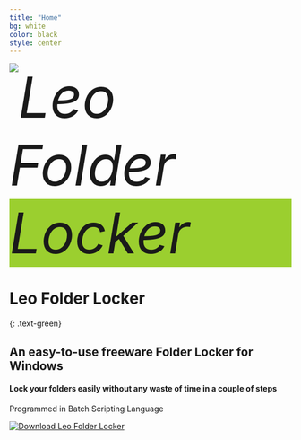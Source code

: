 ```yaml
---
title: "Home"
bg: white
color: black
style: center
---
```

<span class="fa-stack subtlecircle" style="font-size:100px; background:#9bcf2f;">
  <i class="fa fa-circle fa-stack-2x text-white"></i>
  <i class="fa fa-stack-1x"><img src="{{ site.url }}/img/1.png" alt="Leo Folder Locker"/></i>
</span>

# Leo Folder Locker
{: .text-green}


## An easy-to-use freeware Folder Locker for Windows

#### Lock your folders easily without any waste of time in a couple of steps

Programmed in Batch Scripting Language

[![Download Leo Folder Locker](https://img.shields.io/badge/Leo%20Folder%20Locker-Download%20Now-brightgreen.svg)](https://sourceforge.net/projects/leosoftlocker/files/latest/download)
